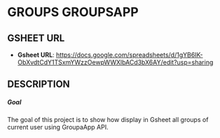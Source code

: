 GROUPS GROUPSAPP
================


GSHEET URL
----------

* **Gsheet URL**: https://docs.google.com/spreadsheets/d/1gYB6IK-ObXvdtCdY1TSxmYWzzOewpWWXlbACd3bX6AY/edit?usp=sharing


DESCRIPTION
-----------

##### Goal
The goal of this project is to show how display in Gsheet all groups of current user using GroupaApp API.